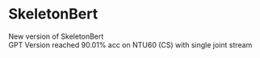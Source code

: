 # SkeletonBert
New version of SkeletonBert\
GPT Version reached 90.01% acc on NTU60 (CS) with single joint stream
